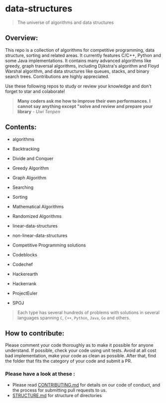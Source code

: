 # data-structures

> The universe of algorithms and data structures

## Overview:
This repo is a collection of algorithms for competitive programming, data structure, sorting and related areas. It currently features C/C++, Python and some Java implementations. It contains many advanced algorithms like greedy, graph traversal algorithms, including Djikstra's algorithm and Floyd Warshal algorithm, and data structures like queues, stacks, and binary search trees. Contributions are highly appreciated.

Use these following repos to study or review your knowledge and don't forget to star and colaborate!

> **Many coders ask me how to improve their own performances. I cannot say anything except "solve and review and prepare your library** - _Uwi Tenpen_

## Contents:

- algorithms
 - Backtracking
 - Divide and Conquer
 - Greedy Algorithm
 - Graph Algorithm
 - Searching
 - Sorting
 - Mathematical Algorithms
 - Randomized Algorithms

- linear-data-structures

- non-linear-data-structures

- Competitive Programming solutions
 - Codeblocks
 - Codechef
 - Hackerearth
 - Hackerrank
 - ProjectEuler  
 - SPOJ

>Each type has several hundreds of problems with solutions in several languages spanning `C`, `C++`, `Python`, `Java`, `Go` and others.


## How to contribute:

 Please comment your code thoroughly as to make it possible for anyone understand.
 If possible, check your code using unit tests.
 Avoid at all cost bad implementation, make your code as clean as possible.
 After that, find the folder that fits the category of your code and submit a PR.

 ### Please have a look at these :
  - Please read [CONTRIBUTING.md]() for details on our code of conduct, and the process for submitting pull requests to us.
  - [STRUCTURE.md]() for structure of directories

